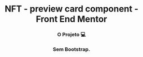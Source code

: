 <div align="center"><h1>NFT - preview card component - Front End Mentor</h1> </div>

<div align="center"><h3>O Projeto 💻</h3></div>

<div align="center"><h3><strong> Sem </strong> Bootstrap.</h3></div>